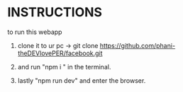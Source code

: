 # INSTRUCTIONS

to run this webapp
1) clone it to ur pc -> git clone https://github.com/phani-theDEVlovePER/facebook.git

2) and run "npm i " in the terminal.

3) lastly "npm run dev" and enter the browser.

